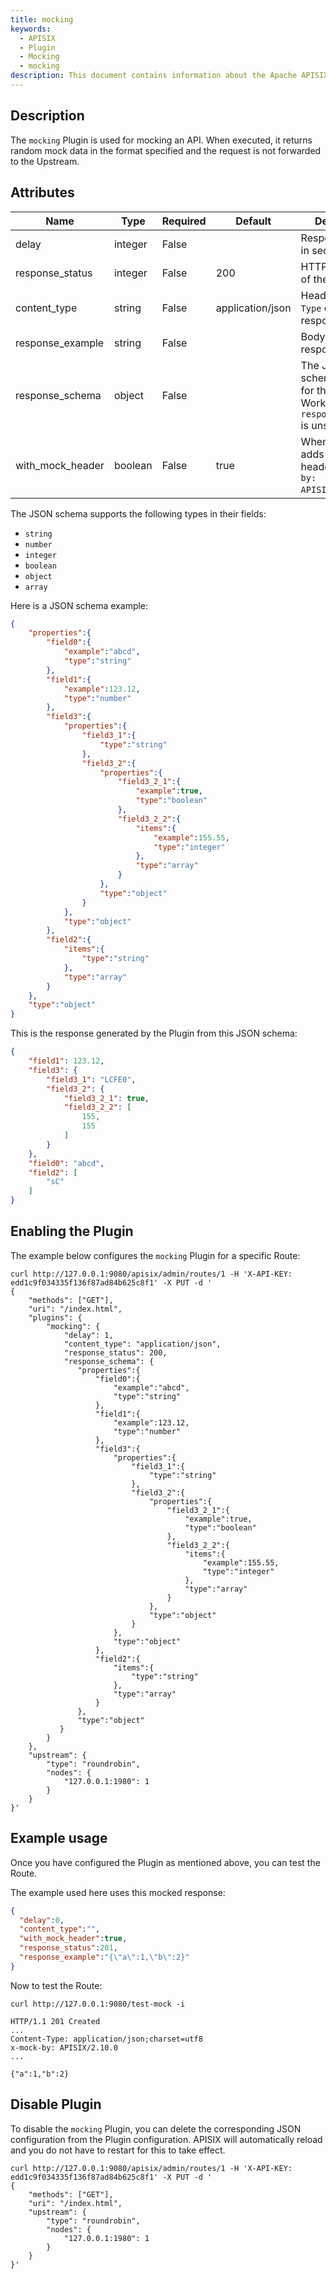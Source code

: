 ```yaml
---
title: mocking
keywords:
  - APISIX
  - Plugin
  - Mocking
  - mocking
description: This document contains information about the Apache APISIX mocking Plugin.
---
```


<!--
#
# Licensed to the Apache Software Foundation (ASF) under one or more
# contributor license agreements.  See the NOTICE file distributed with
# this work for additional information regarding copyright ownership.
# The ASF licenses this file to You under the Apache License, Version 2.0
# (the "License"); you may not use this file except in compliance with
# the License.  You may obtain a copy of the License at
#
#     http://www.apache.org/licenses/LICENSE-2.0
#
# Unless required by applicable law or agreed to in writing, software
# distributed under the License is distributed on an "AS IS" BASIS,
# WITHOUT WARRANTIES OR CONDITIONS OF ANY KIND, either express or implied.
# See the License for the specific language governing permissions and
# limitations under the License.
#
-->

## Description

The `mocking` Plugin is used for mocking an API. When executed, it returns random mock data in the format specified and the request is not forwarded to the Upstream.

## Attributes

| Name             | Type    | Required | Default          | Description                                                                            |
|------------------|---------|----------|------------------|----------------------------------------------------------------------------------------|
| delay            | integer | False    |                  | Response delay in seconds.                                                             |
| response_status  | integer | False    | 200              | HTTP status code of the response.                                                      |
| content_type     | string  | False    | application/json | Header `Content-Type` of the response.                                                 |
| response_example | string  | False    |                  | Body of the response.                                                                  |
| response_schema  | object  | False    |                  | The JSON schema object for the response. Works when `response_example` is unspecified. |
| with_mock_header | boolean | False    | true             | When set to `true`, adds a response header `x-mock-by: APISIX/{version}`.              |

The JSON schema supports the following types in their fields:

- `string`
- `number`
- `integer`
- `boolean`
- `object`
- `array`

Here is a JSON schema example:

```json
{
    "properties":{
        "field0":{
            "example":"abcd",
            "type":"string"
        },
        "field1":{
            "example":123.12,
            "type":"number"
        },
        "field3":{
            "properties":{
                "field3_1":{
                    "type":"string"
                },
                "field3_2":{
                    "properties":{
                        "field3_2_1":{
                            "example":true,
                            "type":"boolean"
                        },
                        "field3_2_2":{
                            "items":{
                                "example":155.55,
                                "type":"integer"
                            },
                            "type":"array"
                        }
                    },
                    "type":"object"
                }
            },
            "type":"object"
        },
        "field2":{
            "items":{
                "type":"string"
            },
            "type":"array"
        }
    },
    "type":"object"
}
```

This is the response generated by the Plugin from this JSON schema:

```json
{
    "field1": 123.12,
    "field3": {
        "field3_1": "LCFE0",
        "field3_2": {
            "field3_2_1": true,
            "field3_2_2": [
                155,
                155
            ]
        }
    },
    "field0": "abcd",
    "field2": [
        "sC"
    ]
}
```

## Enabling the Plugin

The example below configures the `mocking` Plugin for a specific Route:

```shell
curl http://127.0.0.1:9080/apisix/admin/routes/1 -H 'X-API-KEY: edd1c9f034335f136f87ad84b625c8f1' -X PUT -d '
{
    "methods": ["GET"],
    "uri": "/index.html",
    "plugins": {
        "mocking": {
            "delay": 1,
            "content_type": "application/json",
            "response_status": 200,
            "response_schema": {
               "properties":{
                   "field0":{
                       "example":"abcd",
                       "type":"string"
                   },
                   "field1":{
                       "example":123.12,
                       "type":"number"
                   },
                   "field3":{
                       "properties":{
                           "field3_1":{
                               "type":"string"
                           },
                           "field3_2":{
                               "properties":{
                                   "field3_2_1":{
                                       "example":true,
                                       "type":"boolean"
                                   },
                                   "field3_2_2":{
                                       "items":{
                                           "example":155.55,
                                           "type":"integer"
                                       },
                                       "type":"array"
                                   }
                               },
                               "type":"object"
                           }
                       },
                       "type":"object"
                   },
                   "field2":{
                       "items":{
                           "type":"string"
                       },
                       "type":"array"
                   }
               },
               "type":"object"
           }
        }
    },
    "upstream": {
        "type": "roundrobin",
        "nodes": {
            "127.0.0.1:1980": 1
        }
    }
}'
```

## Example usage

Once you have configured the Plugin as mentioned above, you can test the Route.

The example used here uses this mocked response:

```json
{
  "delay":0,
  "content_type":"",
  "with_mock_header":true,
  "response_status":201,
  "response_example":"{\"a\":1,\"b\":2}"
}
```

Now to test the Route:

```shell
curl http://127.0.0.1:9080/test-mock -i
```

```
HTTP/1.1 201 Created
...
Content-Type: application/json;charset=utf8
x-mock-by: APISIX/2.10.0
...

{"a":1,"b":2}
```

## Disable Plugin

To disable the `mocking` Plugin, you can delete the corresponding JSON configuration from the Plugin configuration. APISIX will automatically reload and you do not have to restart for this to take effect.

```shell
curl http://127.0.0.1:9080/apisix/admin/routes/1 -H 'X-API-KEY: edd1c9f034335f136f87ad84b625c8f1' -X PUT -d '
{
    "methods": ["GET"],
    "uri": "/index.html",
    "upstream": {
        "type": "roundrobin",
        "nodes": {
            "127.0.0.1:1980": 1
        }
    }
}'
```
